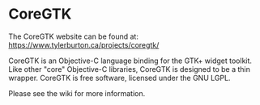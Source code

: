 CoreGTK
=======

The CoreGTK website can be found at: https://www.tylerburton.ca/projects/coregtk/

CoreGTK is an Objective-C language binding for the GTK+ widget toolkit. Like other "core" Objective-C libraries, CoreGTK is designed to be a thin wrapper. CoreGTK is free software, licensed under the GNU LGPL.

Please see the wiki for more information.
